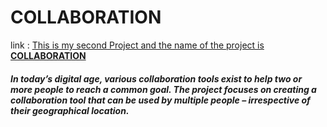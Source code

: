 # COLLABORATION

link : [This is my second Project and the name of the project is **COLLABORATION**](http://127.0.0.1:8887/#/)

#### *In today’s digital age, various collaboration tools exist to help two or more people to reach a common goal. The project focuses on creating a collaboration tool that can be used by multiple people – irrespective of their geographical location.*
